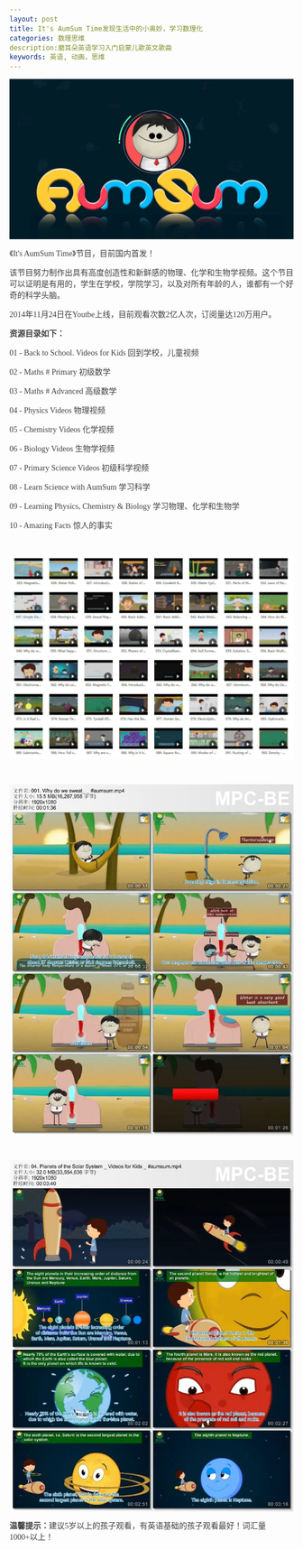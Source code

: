 ```yaml
---
layout: post
title: It's AumSum Time发现生活中的小奥妙，学习数理化
categories: 数理思维
description:磨耳朵英语学习入门启蒙儿歌英文歌曲
keywords: 英语, 动画，思维
---
```

<div class="image-package" style="margin:0px;text-align:center;font-size:0px;color:#404040;font-family:-apple-system, BlinkMacSystemFont, &quot;background-color:#FFFFFF;">
	<div class="image-container" style="background-color:transparent;margin:0px auto;">
		<div class="image-container-fill">
		</div>
		<div class="image-view">
			<img class="" src="/public/33280-bf733b6b6a67dec9.webp" style="width:auto;height:auto;" /> 
		</div>
	</div>
</div>

<p style="color:#404040;font-family:Georgia, &quot;font-size:16px;background-color:#FFFFFF;">
	《It's AumSum Time》节目，目前国内首发！
</p>
<p style="color:#404040;font-family:Georgia, &quot;font-size:16px;background-color:#FFFFFF;">
	该节目努力制作出具有高度创造性和新鲜感的物理、化学和生物学视频。这个节目可以证明是有用的，学生在学校，学院学习，以及对所有年龄的人，谁都有一个好奇的科学头脑。
</p>
<p style="color:#404040;font-family:Georgia, &quot;font-size:16px;background-color:#FFFFFF;">
	2014年11月24日在Youtbe上线，目前观看次数2亿人次，订阅量达120万用户。
</p>

<p style="color:#404040;font-family:Georgia, &quot;font-size:16px;background-color:#FFFFFF;">
	<span style="font-weight:600;">资源目录如下：</span> 
</p>
<p style="color:#404040;font-family:Georgia, &quot;font-size:16px;background-color:#FFFFFF;">
	01 - Back to School. Videos for Kids 回到学校，儿童视频
</p>
<p style="color:#404040;font-family:Georgia, &quot;font-size:16px;background-color:#FFFFFF;">
	02 - Maths # Primary 初级数学
</p>
<p style="color:#404040;font-family:Georgia, &quot;font-size:16px;background-color:#FFFFFF;">
	03 - Maths # Advanced 高级数学
</p>
<p style="color:#404040;font-family:Georgia, &quot;font-size:16px;background-color:#FFFFFF;">
	04 - Physics Videos 物理视频
</p>
<p style="color:#404040;font-family:Georgia, &quot;font-size:16px;background-color:#FFFFFF;">
	05 - Chemistry Videos 化学视频
</p>
<p style="color:#404040;font-family:Georgia, &quot;font-size:16px;background-color:#FFFFFF;">
	06 - Biology Videos 生物学视频
</p>
<p style="color:#404040;font-family:Georgia, &quot;font-size:16px;background-color:#FFFFFF;">
	07 - Primary Science Videos 初级科学视频
</p>
<p style="color:#404040;font-family:Georgia, &quot;font-size:16px;background-color:#FFFFFF;">
	08 - Learn Science with AumSum 学习科学
</p>
<p style="color:#404040;font-family:Georgia, &quot;font-size:16px;background-color:#FFFFFF;">
	09 - Learning Physics, Chemistry &amp; Biology 学习物理、化学和生物学
</p>
<p style="color:#404040;font-family:Georgia, &quot;font-size:16px;background-color:#FFFFFF;">
	10 - Amazing Facts 惊人的事实
</p>
<p style="color:#404040;font-family:Georgia, &quot;font-size:16px;background-color:#FFFFFF;">
	<br />
</p>
<div class="image-package" style="margin:0px;text-align:center;font-size:0px;color:#404040;font-family:Georgia, &quot;background-color:#FFFFFF;">
	<div class="image-container" style="background-color:transparent;margin:0px auto;">
		<div class="image-container-fill">
		</div>
		<div class="image-view">
			<img class="" src="/public/33280-0bf65489be3f443e.webp" style="width:auto;height:auto;" /> 
		</div>
	</div>
</div>
<p style="color:#404040;font-family:Georgia, &quot;font-size:16px;background-color:#FFFFFF;">
	<br />
</p>
<div class="image-package" style="margin:0px;text-align:center;font-size:0px;color:#404040;font-family:Georgia, &quot;background-color:#FFFFFF;">
	<div class="image-container" style="background-color:transparent;margin:0px auto;">
		<div class="image-container-fill">
		</div>
		<div class="image-view">
			<img class="" src="/public/33280-82ce12b9e2f882ad.webp" style="width:auto;height:auto;" /> 
		</div>
	</div>
</div>
<p style="color:#404040;font-family:Georgia, &quot;font-size:16px;background-color:#FFFFFF;">
	<br />
</p>
<div class="image-package" style="margin:0px;text-align:center;font-size:0px;color:#404040;font-family:Georgia, &quot;background-color:#FFFFFF;">
	<div class="image-container" style="background-color:transparent;margin:0px auto;">
		<div class="image-container-fill">
		</div>
		<div class="image-view">
			<img class="" src="/public/33280-18d1e57263a275ac.webp" style="width:auto;height:auto;" /> 
		</div>
	</div>
</div>
<p style="color:#404040;font-family:Georgia, &quot;font-size:16px;background-color:#FFFFFF;">
	<span style="font-weight:600;">温馨提示：</span>建议5岁以上的孩子观看，有英语基础的孩子观看最好！词汇量1000+以上！
</p>


